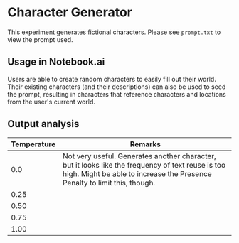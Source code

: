 # Character Generator

This experiment generates fictional characters. Please see `prompt.txt` to view the prompt used.

## Usage in Notebook.ai

Users are able to create random characters to easily fill out their world. Their existing
characters (and their descriptions) can also be used to seed the prompt, resulting in characters
that reference characters and locations from the user's current world.

## Output analysis

| Temperature | Remarks |
|-------------|---------|
| 0.0         | Not very useful. Generates another character, but it looks like the frequency of text reuse is too high. Might be able to increase the Presence Penalty to limit this, though. |
| 0.25        |         |
| 0.50        |         |
| 0.75        |         |
| 1.00        |         |